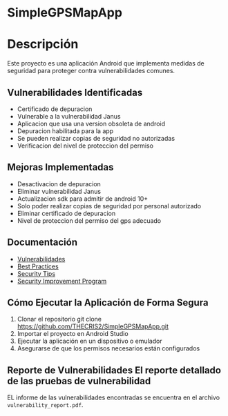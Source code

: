 # SimpleGPSMapApp #
# Descripción
Este proyecto es una aplicación Android que implementa medidas de seguridad para proteger
contra vulnerabilidades comunes.
## Vulnerabilidades Identificadas
- Certificado de depuracion
- Vulnerable a la vulnerabilidad Janus
- Aplicacion que usa una version obsoleta de android
- Depuracion habilitada para la app
- Se pueden realizar copias de seguridad no autorizadas
- Verificacion del nivel de proteccion del permiso
## Mejoras Implementadas
- Desactivacion de depuracion
- Eliminar vulnerabilidad Janus
- Actualizacion sdk para admitir de android 10+
- Solo poder realizar copias de seguridad por personal autorizado
- Eliminar certificado de depuracion
- Nivel de proteccion del permiso del gps adecuado
## Documentación
- [Vulnerabilidades](vulnerabilities.md)
- [Best Practices](best_practices.md)
- [Security Tips](security_tips.md)
- [Security Improvement Program](security_improvement_program.md)
## Cómo Ejecutar la Aplicación de Forma Segura
1. Clonar el repositorio git clone https://github.com/THECRIS2/SimpleGPSMapApp.git
2. Importar el proyecto en Android Studio
3. Ejecutar la aplicación en un dispositivo o emulador
4. Asegurarse de que los permisos necesarios están configurados
## Reporte de Vulnerabilidades El reporte detallado de las pruebas de vulnerabilidad
EL informe de las vulnerabilidades encontradas se encuentra en el archivo `vulnerability_report.pdf`.
